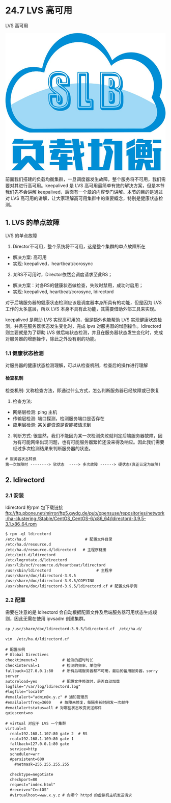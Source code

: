 # 24.7 LVS 高可用


LVS 高可用

![linux-mt](/images/linux_mt/linux_slb.jpg)
<!-- more -->

前面我们搭建的负载均衡集群，一旦调度器发生故障，整个服务将不可用，我们需要对其进行高可用。keepalived 是 LVS 高可用最简单有效的解决方案，但是本节我们先不会讲解 keepalived，后面有一个章的内容专门讲解。本节的目的是通过对 LVS 高可用的讲解，让大家理解高可用集群中的重要概念，特别是健康状态检测。

## 1. LVS 的单点故障
LVS 的单点故障
1. Director不可用，整个系统将不可用，这是整个集群的单点故障所在
  - 解决方案: 高可用
  - 实现: keepalived，heartbeat/corosync
2. 某RS不可用时，Director依然会调度请求至此RS；
  - 解决方案：对各RS的健康状态做检查，失败时禁用，成功时启用；
  - 实现: keepalived, heartbeat/corosync, ldirectord

对于后端服务器的健康状态检测应该是调度器本身所具有的功能，但是因为 LVS 工作的太多底层，所以 LVS 本身不具有此功能，其需要借助外部工具来实现。

keepalived 是帮助  LVS 实现高可用的，但是额外也能帮助 LVS 实现健康状态检测，并且在服务器状态发生变化时，完成 ipvs 对服务器的增删操作。ldirectord 则主要就是为了帮助 LVS 做后端状态检测，并且在服务器状态发生变化时，完成对服务器的增删操作，除此之外没有别的功能。

### 1.1 健康状态检测
对服务器的健康状态检测理解，可以从检查机制，检查后的操作进行理解
#### 检查机制
检查机制: 又称检查方法，即通过什么方式，怎么判断服务器已经故障或已恢复
1. 检查方法:
  - 网络层检测: ping 主机
  - 传输层检测: 端口探测，检测服务端口是否存在
  - 应用层检测: 某关键资源是否能被请求到
2. 判断方式: 很显然，我们不能因为某一次检测失败就判定后端服务器故障，因为有可能网络出现问题，也有可能服务器繁忙还没来得及响应。因此我们需要经过多次检测结果来判断服务器的状态。

```
# 服务器状态转换
第一次故障时 --------> 软状态  ----> 多次故障 ------> 硬状态(真正认定为故障)
```

## 2. ldirectord
### 2.1 安装
ldirectord 的rpm 包下载链接
ftp://ftp.pbone.net/mirror/ftp5.gwdg.de/pub/opensuse/repositories/network:/ha-clustering:/Stable/CentOS_CentOS-6/x86_64/ldirectord-3.9.5-3.1.x86_64.rpm

```
$ rpm -ql ldirectord
/etc/ha.d                          # 配置文件目录
/etc/ha.d/resource.d
/etc/ha.d/resource.d/ldirectord   # 主程序链接
/etc/init.d/ldirectord
/etc/logrotate.d/ldirectord
/usr/lib/ocf/resource.d/heartbeat/ldirectord
/usr/sbin/ldirectord                    # 主程序
/usr/share/doc/ldirectord-3.9.5
/usr/share/doc/ldirectord-3.9.5/COPYING
/usr/share/doc/ldirectord-3.9.5/ldirectord.cf # 配置文件示例
```

### 2.2 配置
需要在注意的是  ldirectord 会自动根据配置文件及后端服务器可用状态生成规则，因此无需在使用 ipvsadm 创建集群。

```
cp /usr/share/doc/ldirectord-3.9.5/ldirectord.cf  /etc/ha.d/

vim  /etc/ha.d/ldirectord.cf

# 配置示例
# Global Directives
checktimeout=3           # 检测的超时时长
checkinterval=1          # 检测的频率，单位秒
fallback=127.0.0.1:80    # 所有后端服务器都不可用，最后的备用服务器，sorry server
autoreload=yes           # 配置文件修改时，是否自动加载
logfile="/var/log/ldirectord.log"
#logfile="local0"
#emailalert="admin@x.y.z" # 通知管理员
#emailalertfreq=3600    # 故障未修复，每隔多长时间发一次邮件
#emailalertstatus=all # 对哪些状态改变发送邮件
quiescent=no

# virtual 对应于 LVS 一个集群
virtual=3
  real=192.168.1.107:80 gate 2  # RS
  real=192.168.1.109:80 gate 1
  fallback=127.0.0.1:80 gate
  service=http
  scheduler=wrr
  #persistent=600
	#netmask=255.255.255.255

  checktype=negotiate
  checkport=80
  request="index.html"
  #receive="CentOS"
  #virtualhost=www.x.y.z # 向哪个 httpd 的虚拟机主机发送请求
```

